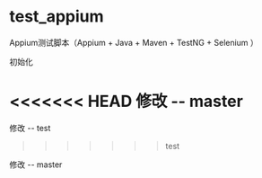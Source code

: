 test_appium
===========

Appium测试脚本（Appium + Java + Maven + TestNG + Selenium ）

初始化

<<<<<<< HEAD
修改 -- master
=======
修改 -- test
>>>>>>> test

修改 -- master

